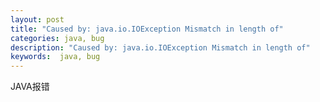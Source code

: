 ```yaml
---
layout: post
title: "Caused by: java.io.IOException Mismatch in length of"
categories: java, bug
description: "Caused by: java.io.IOException Mismatch in length of"
keywords:  java, bug
---
```


JAVA报错
